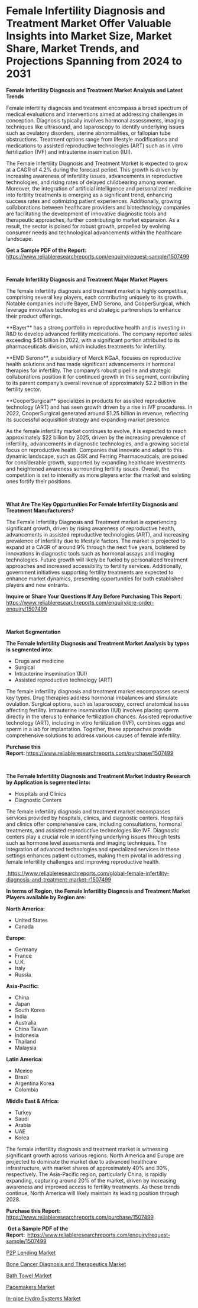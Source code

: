 <p><h1>Female Infertility Diagnosis and Treatment Market Offer Valuable Insights into Market Size, Market Share, Market Trends, and Projections Spanning from 2024 to 2031</h1></p><p><strong>Female Infertility Diagnosis and Treatment Market Analysis and Latest Trends</strong></p>
<p><p>Female infertility diagnosis and treatment encompass a broad spectrum of medical evaluations and interventions aimed at addressing challenges in conception. Diagnosis typically involves hormonal assessments, imaging techniques like ultrasound, and laparoscopy to identify underlying issues such as ovulatory disorders, uterine abnormalities, or fallopian tube obstructions. Treatment options range from lifestyle modifications and medications to assisted reproductive technologies (ART) such as in vitro fertilization (IVF) and intrauterine insemination (IUI).</p><p>The Female Infertility Diagnosis and Treatment Market is expected to grow at a CAGR of 4.2% during the forecast period. This growth is driven by increasing awareness of infertility issues, advancements in reproductive technologies, and rising rates of delayed childbearing among women. Moreover, the integration of artificial intelligence and personalized medicine into fertility treatments is emerging as a significant trend, enhancing success rates and optimizing patient experiences. Additionally, growing collaborations between healthcare providers and biotechnology companies are facilitating the development of innovative diagnostic tools and therapeutic approaches, further contributing to market expansion. As a result, the sector is poised for robust growth, propelled by evolving consumer needs and technological advancements within the healthcare landscape.</p></p>
<p><strong>Get a Sample PDF of the Report:&nbsp;</strong> <a href="https://www.reliableresearchreports.com/enquiry/request-sample/1507499?utm_campaign=38&utm_medium=2&utm_source=Github&utm_content=ia&utm_term=18112024&utm_id=female-infertility-diagnosis-and-treatment">https://www.reliableresearchreports.com/enquiry/request-sample/1507499</a></p>
<p>&nbsp;</p>
<p><strong>Female Infertility Diagnosis and Treatment Major Market Players</strong></p>
<p><p>The female infertility diagnosis and treatment market is highly competitive, comprising several key players, each contributing uniquely to its growth. Notable companies include Bayer, EMD Serono, and CooperSurgical, which leverage innovative technologies and strategic partnerships to enhance their product offerings.</p><p>**Bayer** has a strong portfolio in reproductive health and is investing in R&D to develop advanced fertility medications. The company reported sales exceeding $45 billion in 2022, with a significant portion attributed to its pharmaceuticals division, which includes treatments for infertility.</p><p>**EMD Serono**, a subsidiary of Merck KGaA, focuses on reproductive health solutions and has made significant advancements in hormonal therapies for infertility. The company’s robust pipeline and strategic collaborations position it for continued growth in this segment, contributing to its parent company’s overall revenue of approximately $2.2 billion in the fertility sector.</p><p>**CooperSurgical** specializes in products for assisted reproductive technology (ART) and has seen growth driven by a rise in IVF procedures. In 2022, CooperSurgical generated around $1.25 billion in revenue, reflecting its successful acquisition strategy and expanding market presence.</p><p>As the female infertility market continues to evolve, it is expected to reach approximately $22 billion by 2025, driven by the increasing prevalence of infertility, advancements in diagnostic technologies, and a growing societal focus on reproductive health. Companies that innovate and adapt to this dynamic landscape, such as GSK and Ferring Pharmaceuticals, are poised for considerable growth, supported by expanding healthcare investments and heightened awareness surrounding fertility issues. Overall, the competition is set to intensify as more players enter the market and existing ones fortify their positions.</p></p>
<p>&nbsp;</p>
<p><strong>What Are The Key Opportunities For Female Infertility Diagnosis and Treatment Manufacturers?</strong></p>
<p><p>The Female Infertility Diagnosis and Treatment market is experiencing significant growth, driven by rising awareness of reproductive health, advancements in assisted reproductive technologies (ART), and increasing prevalence of infertility due to lifestyle factors. The market is projected to expand at a CAGR of around 9% through the next five years, bolstered by innovations in diagnostic tools such as hormonal assays and imaging technologies. Future growth will likely be fueled by personalized treatment approaches and increased accessibility to fertility services. Additionally, government initiatives supporting fertility treatments are expected to enhance market dynamics, presenting opportunities for both established players and new entrants.</p></p>
<p><strong>Inquire or Share Your Questions If Any Before Purchasing This Report:</strong> <a href="https://www.reliableresearchreports.com/enquiry/pre-order-enquiry/1507499?utm_campaign=38&utm_medium=2&utm_source=Github&utm_content=ia&utm_term=18112024&utm_id=female-infertility-diagnosis-and-treatment">https://www.reliableresearchreports.com/enquiry/pre-order-enquiry/1507499</a></p>
<p>&nbsp;</p>
<p><strong>Market Segmentation</strong></p>
<p><strong>The Female Infertility Diagnosis and Treatment Market Analysis by types is segmented into:</strong></p>
<p><ul><li>Drugs and medicine</li><li>Surgical</li><li>Intrauterine insemination (IUI)</li><li>Assisted reproductive technology (ART)</li></ul></p>
<p><p>The female infertility diagnosis and treatment market encompasses several key types. Drug therapies address hormonal imbalances and stimulate ovulation. Surgical options, such as laparoscopy, correct anatomical issues affecting fertility. Intrauterine insemination (IUI) involves placing sperm directly in the uterus to enhance fertilization chances. Assisted reproductive technology (ART), including in vitro fertilization (IVF), combines eggs and sperm in a lab for implantation. Together, these approaches provide comprehensive solutions to address various causes of female infertility.</p></p>
<p><strong>Purchase this Report:&nbsp;</strong><a href="https://www.reliableresearchreports.com/purchase/1507499?utm_campaign=38&utm_medium=2&utm_source=Github&utm_content=ia&utm_term=18112024&utm_id=female-infertility-diagnosis-and-treatment">https://www.reliableresearchreports.com/purchase/1507499</a></p>
<p>&nbsp;</p>
<p><strong>The Female Infertility Diagnosis and Treatment Market Industry Research by Application is segmented into:</strong></p>
<p><ul><li>Hospitals and Clinics</li><li>Diagnostic Centers</li></ul></p>
<p><p>The female infertility diagnosis and treatment market encompasses services provided by hospitals, clinics, and diagnostic centers. Hospitals and clinics offer comprehensive care, including consultations, hormonal treatments, and assisted reproductive technologies like IVF. Diagnostic centers play a crucial role in identifying underlying issues through tests such as hormone level assessments and imaging techniques. The integration of advanced technologies and specialized services in these settings enhances patient outcomes, making them pivotal in addressing female infertility challenges and improving reproductive health.</p></p>
<p><a href="https://www.reliableresearchreports.com/global-female-infertility-diagnosis-and-treatment-market-r1507499?utm_campaign=38&utm_medium=2&utm_source=Github&utm_content=ia&utm_term=18112024&utm_id=female-infertility-diagnosis-and-treatment">&nbsp;https://www.reliableresearchreports.com/global-female-infertility-diagnosis-and-treatment-market-r1507499</a></p>
<p><strong>In terms of Region, the Female Infertility Diagnosis and Treatment Market Players available by Region are:</strong></p>
<p>
    <p> <strong> North America: </strong>
        <ul>
            <li>United States</li>
            <li>Canada</li>
        </ul>
        </p> 
    <p> <strong> Europe: </strong>
        <ul>
            <li>Germany</li>
            <li>France</li>
            <li>U.K.</li>
            <li>Italy</li>
            <li>Russia</li>
        </ul>
        </p> 
    <p> <strong> Asia-Pacific: </strong>
        <ul>
            <li>China</li>
            <li>Japan</li>
            <li>South Korea</li>
            <li>India</li>
            <li>Australia</li>
            <li>China Taiwan</li>
            <li>Indonesia</li>
            <li>Thailand</li>
            <li>Malaysia</li>
        </ul>
        </p> 
    <p> <strong> Latin America: </strong>
        <ul>
            <li>Mexico</li>
            <li>Brazil</li>
            <li>Argentina Korea</li>
            <li>Colombia</li>
        </ul>
        </p> 
    <p> <strong> Middle East & Africa: </strong>
        <ul>
            <li>Turkey</li>
            <li>Saudi</li>
            <li>Arabia</li>
            <li>UAE</li>
            <li>Korea</li>
        </ul>
    </p>
    </p>
<p><p>The female infertility diagnosis and treatment market is witnessing significant growth across various regions. North America and Europe are projected to dominate the market due to advanced healthcare infrastructure, with market shares of approximately 40% and 30%, respectively. The Asia-Pacific region, particularly China, is rapidly expanding, capturing around 20% of the market, driven by increasing awareness and improved access to fertility treatments. As these trends continue, North America will likely maintain its leading position through 2028.</p></p>
<p><strong>Purchase this Report: </strong><a href="https://www.reliableresearchreports.com/purchase/1507499?utm_campaign=38&utm_medium=2&utm_source=Github&utm_content=ia&utm_term=18112024&utm_id=female-infertility-diagnosis-and-treatment">https://www.reliableresearchreports.com/purchase/1507499</a></p>
<p>&nbsp;<strong>Get a Sample PDF of the Report:&nbsp;&nbsp;</strong><a href="https://www.reliableresearchreports.com/enquiry/request-sample/1507499?utm_campaign=38&utm_medium=2&utm_source=Github&utm_content=ia&utm_term=18112024&utm_id=female-infertility-diagnosis-and-treatment">https://www.reliableresearchreports.com/enquiry/request-sample/1507499</a></p>
<p><strong></strong></p>
<p><p><a href="https://issuu.com/reportprime-2/docs/p2p-lending-market-size-2030.pptx_5f3b0e446ebae7?utm_campaign=38&utm_medium=2&utm_source=Github&utm_content=ia&utm_term=18112024&utm_id=female-infertility-diagnosis-and-treatment">P2P Lending Market</a></p><p><a href="https://github.com/NasrinKhan99/Market-Research-Report-List-1/blob/main/bone-cancer-diagnosis-and-therapeutics-market.md?utm_campaign=38&utm_medium=2&utm_source=Github&utm_content=ia&utm_term=18112024&utm_id=female-infertility-diagnosis-and-treatment">Bone Cancer Diagnosis and Therapeutics Market</a></p><p><a href="https://www.linkedin.com/pulse/bath-towel-market-evolution-global-trends-regional-dynamics-tpmqe?utm_campaign=38&utm_medium=2&utm_source=Github&utm_content=ia&utm_term=18112024&utm_id=female-infertility-diagnosis-and-treatment">Bath Towel Market</a></p><p><a href="https://issuu.com/reportprime-2/docs/pacemakers-market-size-2030.pptx_c7714454584dc6?utm_campaign=38&utm_medium=2&utm_source=Github&utm_content=ia&utm_term=18112024&utm_id=female-infertility-diagnosis-and-treatment">Pacemakers Market</a></p><p><a href="https://github.com/petbigbeepjn/Market-Research-Report-List-1/blob/main/in-pipe-hydro-systems-market.md?utm_campaign=38&utm_medium=2&utm_source=Github&utm_content=ia&utm_term=18112024&utm_id=female-infertility-diagnosis-and-treatment">In-pipe Hydro Systems Market</a></p></p>
